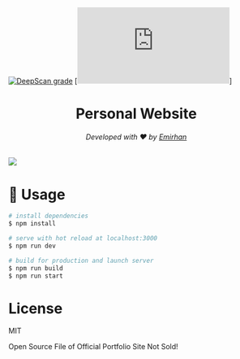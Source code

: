 [![DeepScan grade](https://deepscan.io/api/teams/17008/projects/20358/branches/554638/badge/grade.svg)](https://deepscan.io/dashboard#view=project&tid=17008&pid=20358&bid=554638)
[![](https://img.shields.io/github/issues/BespokeLemur/BespokeLemur.tk)]

<h1 align="center">Personal Website</h1>
<h6 align="center">Developed with ❤️ by <a href="https://emirhanince.tk">Emirhan</a></h6>

<img src="https://i.ibb.co/sV56Dbv/Portfolio-Readme.png"/>

# 📝 Usage


```bash
# install dependencies
$ npm install

# serve with hot reload at localhost:3000
$ npm run dev

# build for production and launch server
$ npm run build
$ npm run start
```

# License

MIT

Open Source File of Official Portfolio Site Not Sold!
